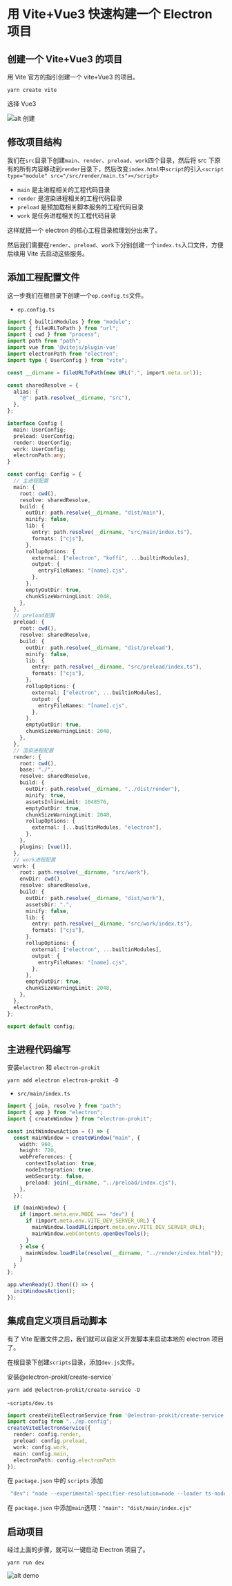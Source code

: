 # 用 Vite+Vue3 快速构建一个 Electron 项目

## 创建一个 Vite+Vue3 的项目

用 Vite 官方的指引创建一个 vite+Vue3 的项目。

`yarn create vite`

选择 Vue3

![alt 创建](/tutorials/create-vite-electron-service-vue.png)

## 修改项目结构

我们在`src`目录下创建`main`、`render`、`preload`、`work`四个目录，然后将 src 下原有的所有内容移动到`render`目录下，然后改变`index.html`中`script`的引入`<script type="module" src="/src/render/main.ts"></script>`


- `main` 是主进程相关的工程代码目录
- `render` 是渲染进程相关的工程代码目录
- `preload` 是预加载相关脚本服务的工程代码目录
- `work` 是任务进程相关的工程代码目录

这样就把一个 electron 的核心工程目录梳理划分出来了。

然后我们需要在`render`、`preload`、`work`下分别创建一个`index.ts`入口文件，方便后续用 Vite 去启动这些服务。

## 添加工程配置文件

这一步我们在根目录下创建一个`ep.config.ts`文件。

- `ep.config.ts`

```ts
import { builtinModules } from "module";
import { fileURLToPath } from "url";
import { cwd } from "process";
import path from "path";
import vue from '@vitejs/plugin-vue'
import electronPath from "electron";
import type { UserConfig } from "vite";

const __dirname = fileURLToPath(new URL(".", import.meta.url));

const sharedResolve = {
  alias: {
    "@": path.resolve(__dirname, "src"),
  },
};

interface Config {
  main: UserConfig;
  preload: UserConfig;
  render: UserConfig;
  work: UserConfig;
  electronPath:any;
}

const config: Config = {
  // 主进程配置
  main: {
    root: cwd(),
    resolve: sharedResolve,
    build: {
      outDir: path.resolve(__dirname, "dist/main"),
      minify: false,
      lib: {
        entry: path.resolve(__dirname, "src/main/index.ts"),
        formats: ["cjs"],
      },
      rollupOptions: {
        external: ["electron", "koffi", ...builtinModules],
        output: {
          entryFileNames: "[name].cjs",
        },
      },
      emptyOutDir: true,
      chunkSizeWarningLimit: 2048,
    },
  },
  // preload配置
  preload: {
    root: cwd(),
    resolve: sharedResolve,
    build: {
      outDir: path.resolve(__dirname, "dist/preload"),
      minify: false,
      lib: {
        entry: path.resolve(__dirname, "src/preload/index.ts"),
        formats: ["cjs"],
      },
      rollupOptions: {
        external: ["electron", ...builtinModules],
        output: {
          entryFileNames: "[name].cjs",
        },
      },
      emptyOutDir: true,
      chunkSizeWarningLimit: 2048,
    },
  },
  // 渲染进程配置
  render: {
    root: cwd(),
    base: "./",
    resolve: sharedResolve,
    build: {
      outDir: path.resolve(__dirname, "../dist/render"),
      minify: true,
      assetsInlineLimit: 1048576,
      emptyOutDir: true,
      chunkSizeWarningLimit: 2048,
      rollupOptions: {
        external: [...builtinModules, "electron"],
      },
    },
    plugins: [vue()],
  },
  // work进程配置
  work: {
    root: path.resolve(__dirname, "src/work"),
    envDir: cwd(),
    resolve: sharedResolve,
    build: {
      outDir: path.resolve(__dirname, "dist/work"),
      assetsDir: ".",
      minify: false,
      lib: {
        entry: path.resolve(__dirname, "src/work/index.ts"),
        formats: ["cjs"],
      },
      rollupOptions: {
        external: ["electron", ...builtinModules],
        output: {
          entryFileNames: "[name].cjs",
        },
      },
      emptyOutDir: true,
      chunkSizeWarningLimit: 2048,
    },
  },
  electronPath,
};

export default config;

```


## 主进程代码编写

安装`electron` 和 `electron-prokit`

`yarn add electron electron-prokit -D`

- `src/main/index.ts`

```ts
import { join, resolve } from "path";
import { app } from "electron";
import { createWindow } from "electron-prokit";

const initWindowsAction = () => {
  const mainWindow = createWindow("main", {
    width: 960,
    height: 720,
    webPreferences: {
      contextIsolation: true,
      nodeIntegration: true,
      webSecurity: false,
      preload: join(__dirname, "../preload/index.cjs"),
    },
  });

  if (mainWindow) {
    if (import.meta.env.MODE === "dev") {
      if (import.meta.env.VITE_DEV_SERVER_URL) {
        mainWindow.loadURL(import.meta.env.VITE_DEV_SERVER_URL);
        mainWindow.webContents.openDevTools();
      }
    } else {
      mainWindow.loadFile(resolve(__dirname, "../render/index.html"));
    }
  }
};

app.whenReady().then(() => {
  initWindowsAction();
});
```

## 集成自定义项目启动脚本

有了 Vite 配置文件之后，我们就可以自定义开发脚本来启动本地的 electron 项目了。

在根目录下创建`scripts`目录，添加`dev.js`文件。

安装@electron-prokit/create-service`

`yarn add @electron-prokit/create-service -D`

-`scripts/dev.ts`

```ts
import createViteElectronService from '@electron-prokit/create-service';
import config from "../ep.config";
createViteElectronService({
  render: config.render,
  preload: config.preload,
  work: config.work,
  main: config.main,
  electronPath: config.electronPath
});
```

在 `package.json` 中的 `scripts` 添加
```bash
 "dev": "node --experimental-specifier-resolution=node --loader ts-node/esm ./scripts/dev.ts"
```

在 `package.json` 中添加`main`选项：`"main": "dist/main/index.cjs"`

## 启动项目

经过上面的步骤，就可以一键启动 Electron 项目了。

`yarn run dev`

![alt demo](/tutorials/create-vite-electron-service-vue-2.png)
